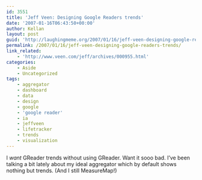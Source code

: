 ```yaml
---
id: 3551
title: 'Jeff Veen: Designing Google Readers trends'
date: '2007-01-16T06:43:50+00:00'
author: Kellan
layout: post
guid: 'http://laughingmeme.org/2007/01/16/jeff-veen-designing-google-readers-trends/'
permalink: /2007/01/16/jeff-veen-designing-google-readers-trends/
link_related:
    - 'http://www.veen.com/jeff/archives/000955.html'
categories:
    - Aside
    - Uncategorized
tags:
    - aggregator
    - dashboard
    - data
    - design
    - google
    - 'google reader'
    - ia
    - jeffveen
    - lifetracker
    - trends
    - visualization
---
```


I *want* GReader trends without using GReader. Want it sooo bad. I’ve been talking a bit lately about my ideal aggregator which by default shows nothing but trends. (And I still MeasureMap!)